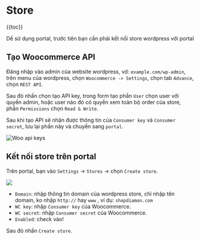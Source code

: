 # Store

{{toc}}

Dể sử dụng portal, trước tiên bạn cần phải kết nối store wordpress với portal

## Tạo Woocommerce API

Đăng nhập vào admin của website wordpress, vd: `example.com/wp-admin`, trên menu của wordpress, chọn `Woocommerce -> Settings`, chọn tab `Advance`, chọn `REST API`.

Sau đó nhấn chọn tạo API key, trong form tạo phần `User` chọn user với quyền admin, hoặc user nào đó có quyền xem toàn bộ order của store, phần `Permissions` chọn `Read & Write`.

Sau khi tạo API sẽ nhận được thông tin của `Consumer key` và `Consumer secret`, lưu lại phần này và chuyển sang `portal`.

![Woo api keys](./img/woo-api-keys.png)

## Kết nối store trên portal

Trên portal, bạn vào `Settings` -> `Stores` -> chọn `Create store`.

![](./img/create-store.png)

- `Domain`: nhập thông tin domain của wordpress store, chỉ nhập tên domain, ko nhập `http://` hay `www` , ví dụ: `shopdiamon.com`
- `WC key`: nhập `Consumer key` của Woocommerce.
- `WC secret`: nhập `Consumer secret` của Woocommerce.
- `Enabled`: check vào!

Sau đó nhấn `Create store`.